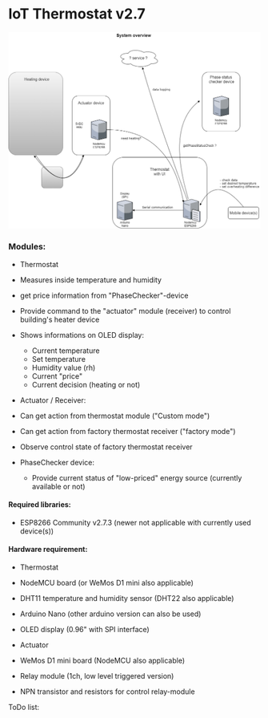 # IoT Thermostat v2.7

![image](https://raw.githubusercontent.com/bbkbarbar/IoT-thermostat_Project/main/IoT_Thermostat_v2.png)


### Modules:
 - Thermostat
  - Measures inside temperature and humidity
  - get price information from "PhaseChecker"-device
  - Provide command to the "actuator" module (receiver) to control building's heater device
  - Shows informations on OLED display:
    - Current temperature
    - Set temperature
    - Humidity value (rh)
    - Current "price"
    - Current decision (heating or not)

 - Actuator / Receiver:
  - Can get action from thermostat module ("Custom mode")
  - Can get action from factory thermostat receiver ("factory mode")
  - Observe control state of factory thermostat receiver

 - PhaseChecker device:
   - Provide current status of "low-priced" energy source (currently available or not)

#### Required libraries:
 - ESP8266 Community v2.7.3 (newer not applicable with currently used device(s))

#### Hardware requirement:
- Thermostat
 - NodeMCU board (or WeMos D1 mini also applicable)
 - DHT11 temperature and humidity sensor (DHT22 also applicable)
 - Arduino Nano (other arduino version can also be used)
 - OLED display (0.96" with SPI interface)

- Actuator
 - WeMos D1 mini board (NodeMCU also applicable)
 - Relay module (1ch, low level triggered version)
 - NPN transistor and resistors for control relay-module

ToDo list:
